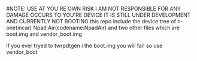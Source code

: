 #NOTE: USE AT YOU'RE OWN RISK I AM NOT RESPONSIBLE FOR ANY DAMAGE OCCURS TO YOU'RE DEVICE IT IS STILL UNDER DEVELOPMENT AND CURRENTLY NOT BOOTING
this repo include the device tree of n-one(incar) Npad Air(codename:NpadAir) and two other files which are boot.img and vendor_boot.img

if you ever tryed to twrpdtgen i the boot.img you will fai! so use vendor_boot
